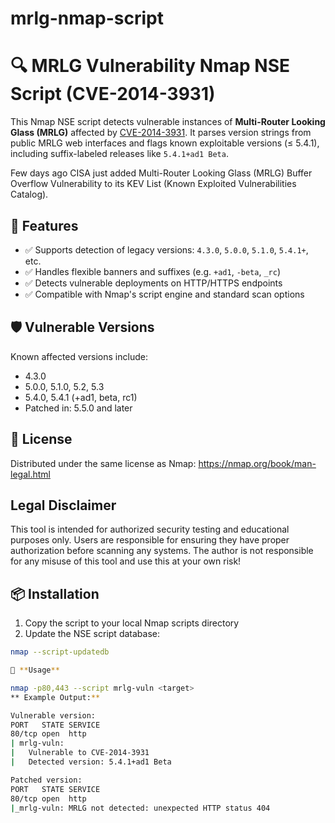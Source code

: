 # mrlg-nmap-script
# 🔍 MRLG Vulnerability Nmap NSE Script (CVE-2014-3931)

This Nmap NSE script detects vulnerable instances of **Multi-Router Looking Glass (MRLG)** affected by [CVE-2014-3931](https://nvd.nist.gov/vuln/detail/CVE-2014-3931). It parses version strings from public MRLG web interfaces and flags known exploitable versions (≤ 5.4.1), including suffix-labeled releases like `5.4.1+ad1 Beta`. 

Few days ago CISA just added Multi-Router Looking Glass (MRLG) Buffer Overflow Vulnerability to its KEV List (Known Exploited Vulnerabilities Catalog). 

## 🚀 Features

- ✅ Supports detection of legacy versions: `4.3.0`, `5.0.0`, `5.1.0`, `5.4.1+`, etc.
- ✅ Handles flexible banners and suffixes (e.g. `+ad1`, `-beta`, `_rc`)
- ✅ Detects vulnerable deployments on HTTP/HTTPS endpoints
- ✅ Compatible with Nmap's script engine and standard scan options

## 🛡️ Vulnerable Versions
Known affected versions include:
- 4.3.0
- 5.0.0, 5.1.0, 5.2, 5.3
- 5.4.0, 5.4.1 (+ad1, beta, rc1)
- Patched in: 5.5.0 and later

## 📜 License
Distributed under the same license as Nmap: https://nmap.org/book/man-legal.html

## Legal Disclaimer
This tool is intended for authorized security testing and educational purposes only. Users are responsible for ensuring they have proper authorization before scanning any systems. The author is not responsible for any misuse of this tool and use this at your own risk!


## 📦 Installation

1. Copy the script to your local Nmap scripts directory
2. Update the NSE script database:
```bash
nmap --script-updatedb

🔧 **Usage**

nmap -p80,443 --script mrlg-vuln <target>
** Example Output:**

Vulnerable version:
PORT   STATE SERVICE
80/tcp open  http
| mrlg-vuln:
|   Vulnerable to CVE-2014-3931
|   Detected version: 5.4.1+ad1 Beta

Patched version:
PORT   STATE SERVICE
80/tcp open  http
|_mrlg-vuln: MRLG not detected: unexpected HTTP status 404


